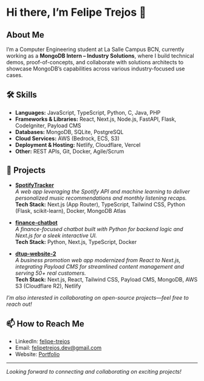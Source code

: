 # Hi there, I’m Felipe Trejos 👋

## About Me

I’m a Computer Engineering student at La Salle Campus BCN, currently working as a **MongoDB Intern – Industry Solutions**, where I build technical demos, proof-of-concepts, and collaborate with solutions architects to showcase MongoDB’s capabilities across various industry-focused use cases.

## 🛠️ Skills

- **Languages:** JavaScript, TypeScript, Python, C, Java, PHP  
- **Frameworks & Libraries:** React, Next.js, Node.js, FastAPI, Flask, CodeIgniter, Payload CMS  
- **Databases:** MongoDB, SQLite, PostgreSQL  
- **Cloud Services:** AWS (Bedrock, ECS, S3)  
- **Deployment & Hosting:** Netlify, Cloudflare, Vercel  
- **Other:** REST APIs, Git, Docker, Agile/Scrum

## 🚀 Projects

- **[SpotifyTracker](https://github.com/Feli05/SpotifyTracker)**  
  *A web app leveraging the Spotify API and machine learning to deliver personalized music recommendations and monthly listening recaps.*  
  **Tech Stack:** Next.js (App Router), TypeScript, Tailwind CSS, Python (Flask, scikit-learn), Docker, MongoDB Atlas

- **[finance-chatbot](https://github.com/Feli05/finance-chatbot)**  
  *A finance-focused chatbot built with Python for backend logic and Next.js for a sleek interactive UI.*  
  **Tech Stack:** Python, Next.js, TypeScript, Docker

- **[dtup-website-2](https://github.com/Feli05/dtup-website-2)**  
  *A business promotion web app modernized from React to Next.js, integrating Payload CMS for streamlined content management and serving 50+ real customers.*  
  **Tech Stack:** Next.js, React, Tailwind CSS, Payload CMS, MongoDB, AWS S3 (Cloudflare R2), Netlify

_I’m also interested in collaborating on open-source projects—feel free to reach out!_

## 📫 How to Reach Me

- LinkedIn: [felipe-trejos](https://www.linkedin.com/in/felipe-trejos-264186286)  
- Email: felipetrejos.dev@gmail.com  
- Website: [Portfolio](https://felitrejos.com/)

---

_Looking forward to connecting and collaborating on exciting projects!_
